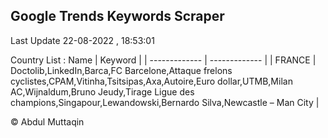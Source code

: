

## Google Trends Keywords Scraper 
 
Last Update 22-08-2022 , 18:53:01

Country List :
 Name  | Keyword |
| ------------- | ------------- |
| FRANCE | Doctolib,LinkedIn,Barca,FC Barcelone,Attaque frelons cyclistes,CPAM,Vitinha,Tsitsipas,Axa,Autoire,Euro dollar,UTMB,Milan AC,Wijnaldum,Bruno Jeudy,Tirage Ligue des champions,Singapour,Lewandowski,Bernardo Silva,Newcastle – Man City |



© Abdul Muttaqin 
